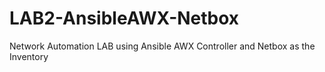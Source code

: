 # LAB2-AnsibleAWX-Netbox
Network Automation LAB using Ansible AWX Controller and Netbox as the Inventory
